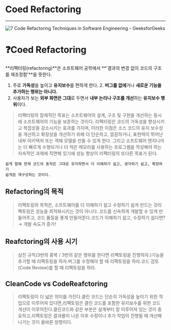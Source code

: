 # Coed Refactoring

------

![7 Code Refactoring Techniques in Software Engineering - GeeksforGeeks](https://media.geeksforgeeks.org/wp-content/cdn-uploads/20200922214602/7-Code-Refactoring-Techniques-in-Software-Engineering.png)

# ❓Coed Refactoring

**리팩터링(refactoring)**은 소프트웨어 공학에서 **'결과의 변경 없이 코드의 구조를 재조정함'**을 뜻한다.

1. 주로 **가독성**을 높이고 **유지보수**를 편하게 한다. 2. **버그를 없애**거나 **새로운 기능을 추가하는 행위는 아니다.**
2. 사용자가 보는 **외부 화면은 그대**로 두면서 **내부 논리나 구조를 개선**하는 **유지보수 행위**이다.

> 리팩터링의 잠재적인 목표는 소프트웨어의 설계, 구조 및 구현을 개선하는 동시에 소프트웨어의 기능을 보존하는 것이다. 리펙터링은 코드의 가독성을 향상시키고 복잡성을 감소시키는 효과를 가지며, 이러한 이점은 소스 코드의 유지 보수성을 개선하고 확장성을 개선하기 위해 더 단순하고, 깔끔하거나, 표현력이 뛰어난 내부 아키텍처 또는 객체 모델을 만들 수 있게 한다. 그리고 소프트웨어 엔지니어는 더 빠르게 수행되거나 더 적은 메모리를 사용하는 프로그램을 작성해야 하는 지속적인 과제에 직면해 있기에 성능 향상이 리팩터링의 또다른 목표가 된다.

```
쉽게 말해 현재 코드의 동작은 그대로 유지하면서 더 이해하기 쉽고, 생각하기 쉽고, 확장하기
쉽게끔 재구성하는 것이다.
```

## Refactoring의 목적

> 리팩토링의 목적은, 소프트웨어를 더 이해하기 쉽고 수정하기 쉽게 만드는 것리팩토링은 성능을 최적화시키는 것이 아니다. 코드를 신속하게 개발할 수 있게 만들어주고, 코드 품질을 좋게 만들어준다.코드가 이해하기 쉽고, 수정하기 쉽다면? → 개발 속도가 증가!

## Reafctoring의 사용 시기

> 삼진 규칙(3번의 중복 / 3번의 같은 행위를 한다면 리팩토링을 진행하자.)기능을 추가할 때 리팩토링을 하자.버그를 수정해야 할 때 리팩토링을 하라.코드 검토(Code Review)를 할 때 리팩토링을 하라.

## CleanCode vs CodeReafctoring

> 리팩토링이 더 넓은 의미를 가진다.클린 코드는 단순히 가독성을 높이기 위한 작업으로 이루어져 있다면,리팩토링은 클린 코드를 포함한 유지보수를 위한 코드 개선이 이루어진다.클린코드와 같은 부분은 설계부터 잘 이루어져 있는 것이 중요하고,리팩토링은 결과물이 나온 이후 수정이나 추가 작업이 진행될 때 개선해나가는 것이 올바른 방향이다.